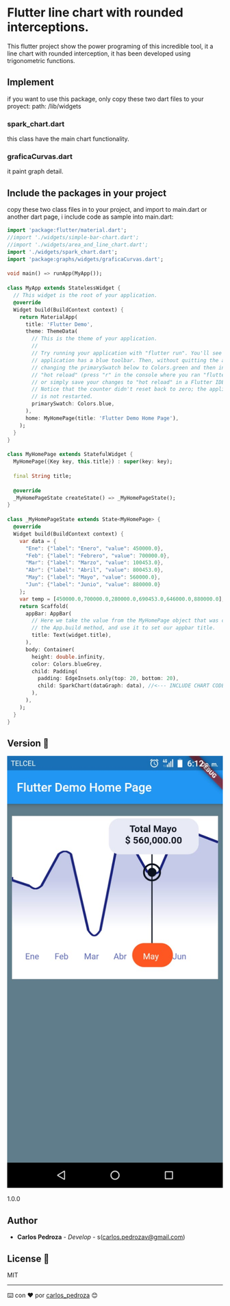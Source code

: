 # Flutter line chart with rounded interceptions.

This flutter project show the power programing of this incredible tool, it a line chart with rounded interception, it has been developed using trigonometric functions.

## Implement

if you want to use this package, only copy these two dart files to your proyect: 
path:  /lib/widgets

### spark_chart.dart

this class have the main chart functionality. 

###  graficaCurvas.dart

it paint graph detail.

## Include the packages in your project

copy these two class files in to your project, and import to main.dart or another dart page, i include code as sample into main.dart:

```Dart
import 'package:flutter/material.dart';
//import './widgets/simple-bar-chart.dart';
//import './widgets/area_and_line_chart.dart';
import './widgets/spark_chart.dart';
import 'package:graphs/widgets/graficaCurvas.dart';

void main() => runApp(MyApp());

class MyApp extends StatelessWidget {
  // This widget is the root of your application.
  @override
  Widget build(BuildContext context) {
    return MaterialApp(
      title: 'Flutter Demo',
      theme: ThemeData(
        // This is the theme of your application.
        //
        // Try running your application with "flutter run". You'll see the
        // application has a blue toolbar. Then, without quitting the app, try
        // changing the primarySwatch below to Colors.green and then invoke
        // "hot reload" (press "r" in the console where you ran "flutter run",
        // or simply save your changes to "hot reload" in a Flutter IDE).
        // Notice that the counter didn't reset back to zero; the application
        // is not restarted.
        primarySwatch: Colors.blue,
      ),
      home: MyHomePage(title: 'Flutter Demo Home Page'),
    );
  }
}

class MyHomePage extends StatefulWidget {
  MyHomePage({Key key, this.title}) : super(key: key);

  final String title;

  @override
  _MyHomePageState createState() => _MyHomePageState();
}

class _MyHomePageState extends State<MyHomePage> {
  @override
  Widget build(BuildContext context) {
    var data = {
      "Ene": {"label": "Enero", "value": 450000.0},
      "Feb": {"label": "Febrero", "value": 700000.0},
      "Mar": {"label": "Marzo", "value": 100453.0},
      "Abr": {"label": "Abril", "value": 800453.0},
      "May": {"label": "Mayo", "value": 560000.0},
      "Jun": {"label": "Junio", "value": 880000.0}
    };
    var temp = [450000.0,700000.0,280000.0,690453.0,646000.0,880000.0];
    return Scaffold(
      appBar: AppBar(
        // Here we take the value from the MyHomePage object that was created by
        // the App.build method, and use it to set our appbar title.
        title: Text(widget.title),
      ),
      body: Container(
        height: double.infinity,
        color: Colors.blueGrey,
        child: Padding(
          padding: EdgeInsets.only(top: 20, bottom: 20),
          child: SparkChart(dataGraph: data), //<--- INCLUDE CHART CODE
        ),
      ), 
    );
  }
}
```

## Version 📌

![alt text](https://github.com/carlos-pedroza/chart_line_rounder/blob/master/graph.jpeg)

1.0.0

## Author

* **Carlos Pedroza** - *Develop* - s(carlos.pedrozav@gmail.com)

## License 📄

MIT


---
⌨️ con ❤️ por [carlos_pedroza](https://github.com/carlos-pedroza/chart_line_rounder) 😊
